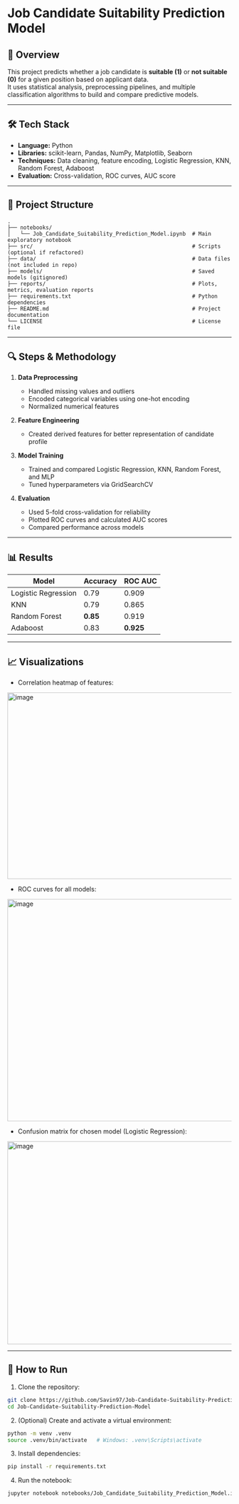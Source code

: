 # Job Candidate Suitability Prediction Model

## 📌 Overview
This project predicts whether a job candidate is **suitable (1)** or **not suitable (0)** for a given position based on applicant data.  
It uses statistical analysis, preprocessing pipelines, and multiple classification algorithms to build and compare predictive models.

---

## 🛠 Tech Stack
- **Language:** Python  
- **Libraries:** scikit-learn, Pandas, NumPy, Matplotlib, Seaborn  
- **Techniques:** Data cleaning, feature encoding, Logistic Regression, KNN, Random Forest, Adaboost  
- **Evaluation:** Cross-validation, ROC curves, AUC score

---

## 📂 Project Structure
```
.
├── notebooks/
│   └── Job_Candidate_Suitability_Prediction_Model.ipynb  # Main exploratory notebook
├── src/                                                  # Scripts (optional if refactored)
├── data/                                                 # Data files (not included in repo)
├── models/                                               # Saved models (gitignored)
├── reports/                                              # Plots, metrics, evaluation reports
├── requirements.txt                                      # Python dependencies
├── README.md                                             # Project documentation
└── LICENSE                                               # License file
```

---

## 🔍 Steps & Methodology
1. **Data Preprocessing**
   - Handled missing values and outliers
   - Encoded categorical variables using one-hot encoding
   - Normalized numerical features

2. **Feature Engineering**
   - Created derived features for better representation of candidate profile

3. **Model Training**
   - Trained and compared Logistic Regression, KNN, Random Forest, and MLP
   - Tuned hyperparameters via GridSearchCV

4. **Evaluation**
   - Used 5-fold cross-validation for reliability
   - Plotted ROC curves and calculated AUC scores
   - Compared performance across models

---

## 📊 Results
| Model               | Accuracy  | ROC AUC  |
|---------------------|-----------|----------|
| Logistic Regression | 0.79      | 0.909    |
| KNN                 | 0.79      | 0.865    |
| Random Forest       | **0.85**  | 0.919    |
| Adaboost            | 0.83      | **0.925**|

---

## 📈 Visualizations
- Correlation heatmap of features:

<img width="644" height="418" alt="image" src="https://github.com/user-attachments/assets/1b57e154-6240-42b9-b082-2f3d1de192a2" />


- ROC curves for all models:

<img width="1632" height="498" alt="image" src="https://github.com/user-attachments/assets/e307e9aa-f8ee-4bbf-b45f-653d0069fae5" />


- Confusion matrix for chosen model (Logistic Regression):

<img width="515" height="455" alt="image" src="https://github.com/user-attachments/assets/ce0458a4-8fb4-4d2f-a426-785cf2f4b5a8" />


---

## 🚀 How to Run
1. Clone the repository:
```bash
git clone https://github.com/Savin97/Job-Candidate-Suitability-Prediction-Model.git
cd Job-Candidate-Suitability-Prediction-Model
```

2. (Optional) Create and activate a virtual environment:
```bash
python -m venv .venv
source .venv/bin/activate   # Windows: .venv\Scripts\activate
```

3. Install dependencies:
```bash
pip install -r requirements.txt
```

4. Run the notebook:
```bash
jupyter notebook notebooks/Job_Candidate_Suitability_Prediction_Model.ipynb
```
